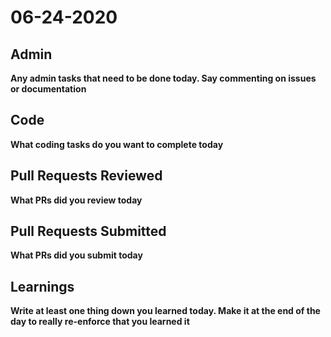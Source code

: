 # 06-24-2020

## Admin

**Any admin tasks that need to be done today.  Say commenting on issues or documentation**

## Code

**What coding tasks do you want to complete today**

## Pull Requests Reviewed

**What PRs did you review today**

## Pull Requests Submitted

**What PRs did you submit today**

## Learnings

**Write at least one thing down you learned today.  Make it at the end of the day to really re-enforce that you learned it**

